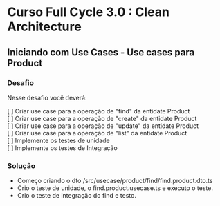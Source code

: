 # Curso Full Cycle 3.0 : Clean Architecture
## Iniciando com Use Cases - Use cases para Product

### Desafio
Nesse desafio você deverá:  

[  ] Criar use case para a operação de "find" da entidate Product<br />
[  ] Criar use case para a operação de "create" da entidate Product<br />
[  ] Criar use case para a operação de "update" da entidate Product<br />
[  ] Criar use case para a operação de "list" da entidate Product<br />
[  ] Implemente os testes de unidade<br />
[  ] Implemente os testes de Integração<br />



### Solução
- Começo criando o dto /src/usecase/product/find/find.product.dto.ts
- Crio o teste de unidade, o find.product.usecase.ts e executo o teste.
- Crio o teste de integração do find e testo.
